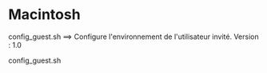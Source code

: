 # Macintosh
config_guest.sh ==> 	Configure l'environnement de l'utilisateur invité.
			Version : 1.0


config_guest.sh
